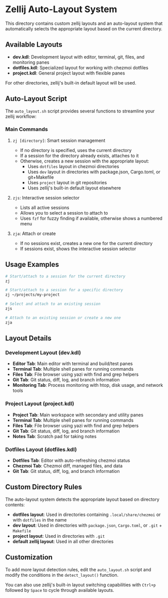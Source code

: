 # Zellij Auto-Layout System

This directory contains custom zellij layouts and an auto-layout system that automatically selects the appropriate layout based on the current directory.

## Available Layouts

- **dev.kdl**: Development layout with editor, terminal, git, files, and monitoring panes
- **dotfiles.kdl**: Specialized layout for working with chezmoi dotfiles
- **project.kdl**: General project layout with flexible panes

For other directories, zellij's built-in default layout will be used.

## Auto-Layout Script

The `auto_layout.sh` script provides several functions to streamline your zellij workflow:

### Main Commands

1. `zj [directory]`: Smart session management
   - If no directory is specified, uses the current directory
   - If a session for the directory already exists, attaches to it
   - Otherwise, creates a new session with the appropriate layout:
     - Uses `dotfiles` layout in chezmoi directories
     - Uses `dev` layout in directories with package.json, Cargo.toml, or git+Makefile
     - Uses `project` layout in git repositories
     - Uses zellij's built-in default layout elsewhere

2. `zjs`: Interactive session selector
   - Lists all active sessions
   - Allows you to select a session to attach to
   - Uses `fzf` for fuzzy finding if available, otherwise shows a numbered menu

3. `zja`: Attach or create
   - If no sessions exist, creates a new one for the current directory
   - If sessions exist, shows the interactive session selector

## Usage Examples

```bash
# Start/attach to a session for the current directory
zj

# Start/attach to a session for a specific directory
zj ~/projects/my-project

# Select and attach to an existing session
zjs

# Attach to an existing session or create a new one
zja
```

## Layout Details

### Development Layout (dev.kdl)

- **Editor Tab**: Main editor with terminal and build/test panes
- **Terminal Tab**: Multiple shell panes for running commands
- **Files Tab**: File browser using yazi with find and grep helpers
- **Git Tab**: Git status, diff, log, and branch information
- **Monitoring Tab**: Process monitoring with htop, disk usage, and network tools

### Project Layout (project.kdl)

- **Project Tab**: Main workspace with secondary and utility panes
- **Terminal Tab**: Multiple shell panes for running commands
- **Files Tab**: File browser using yazi with find and grep helpers
- **Git Tab**: Git status, diff, log, and branch information
- **Notes Tab**: Scratch pad for taking notes

### Dotfiles Layout (dotfiles.kdl)

- **Dotfiles Tab**: Editor with auto-refreshing chezmoi status
- **Chezmoi Tab**: Chezmoi diff, managed files, and data
- **Git Tab**: Git status, diff, log, and branch information

## Custom Directory Rules

The auto-layout system detects the appropriate layout based on directory contents:

- **dotfiles layout**: Used in directories containing `.local/share/chezmoi` or with `dotfiles` in the name
- **dev layout**: Used in directories with `package.json`, `Cargo.toml`, or `.git` + `Makefile`
- **project layout**: Used in directories with `.git`
- **default zellij layout**: Used in all other directories

## Customization

To add more layout detection rules, edit the `auto_layout.sh` script and modify the conditions in the `detect_layout()` function.

You can also use zellij's built-in layout switching capabilities with `Ctrl+p` followed by `Space` to cycle through available layouts.
